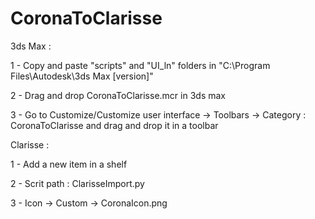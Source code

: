 # CoronaToClarisse

3ds Max :

1 - Copy and paste "scripts" and "UI_ln" folders in "C:\Program Files\Autodesk\3ds Max [version]"

2 - Drag and drop CoronaToClarisse.mcr in 3ds max

3 - Go to Customize/Customize user interface -> Toolbars -> Category : CoronaToClarisse and drag and drop it in a toolbar


Clarisse :

1 - Add a new item in a shelf

2 - Scrit path : ClarisseImport.py

3 - Icon -> Custom -> CoronaIcon.png
